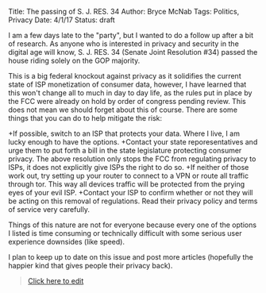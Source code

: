 Title: The passing of S. J. RES. 34
Author: Bryce McNab
Tags: Politics, Privacy
Date: 4/1/17
Status: draft

I am a few days late to the "party", but I wanted to do a follow up after a bit of research. As anyone who is interested in privacy and security in the digital age will know, S. J. RES. 34 (Senate Joint Resolution #34) passed the house riding solely on the GOP majority. 

This is a big federal knockout against privacy as it solidifies the current state of ISP monetization of consumer data, however, I have learned that this won't change all to much in day to day life, as the rules put in place by the FCC were already on hold by order of congress pending review. This does not mean we should forget about this of course. There are some things that you can do to help mitigate the risk:

+If possible, switch to an ISP that protects your data. Where I live, I am lucky enough to have the options.
+Contact your state reporesentatives and urge them to put forth a bill in the state legislature protecting consumer privacy. The above resolution only stops the FCC from regulating privacy to ISPs, it does not explicitly give ISPs the right to do so.
+If neither of those work out, try setting up your router to connect to a VPN or route all traffic through tor. This way all devices traffic will be protected from the prying eyes of your evil ISP.
+Contact your ISP to confirm whether or not they will be acting on this removal of regulations. Read their privacy policy and terms of service very carefully.

Things of this nature are not for everyone because every one of the options I listed is time consuming or technically difficult with some serious user experience downsides (like speed).

I plan to keep up to date on this issue and post more articles (hopefully the happier kind that gives people their privacy back).
>[Click here to edit](https://github.com/betsythefc/blog.imnotat.work/tree/master/Security/the-passing-of-S-J-RES-34.md)
